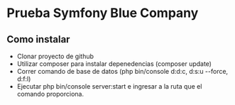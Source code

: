 Prueba Symfony Blue Company
===========================

Como instalar 
--------------

  * Clonar proyecto de github
  * Utilizar composer para instalar depenedencias (composer update)
  * Correr comando de base de datos (php bin/console d:d:c, d:s:u --force, d:f:l)
  * Ejecutar php bin/console server:start e ingresar a la ruta que el comando proporciona.
